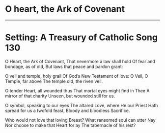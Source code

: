 # O heart, the Ark of Covenant

***

# Setting: A Treasury of Catholic Song 130

O Heart, the Ark of Covenant,
That nevermore a law shall hold
Of fear and bondage, as of old,
But laws that peace and pardon grant:

O veil and temple, holy grail
Of God’s New Testament of love:
O Veil, O Temple, far above
The temple old, the riven veil.

O tender Heart, all wounded thus
That mortal eyes might find in Thee
A mirror of that charity
Unseen, but wounded still for us.

O symbol, speaking to our eyes
The altared Love, where He our Priest
Hath spread for us a twofold feast,
Bloody and bloodless Sacrifice.

Who would not love that loving Breast?
What ransomed soul can utter Nay
Nor choose to make that Heart for ay
The tabernacle of his rest?